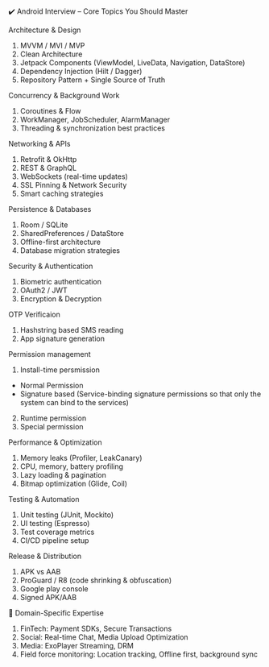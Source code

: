 ✔️  Android Interview – Core Topics You Should Master

Architecture & Design
1. MVVM / MVI / MVP
2. Clean Architecture
3. Jetpack Components (ViewModel, LiveData, Navigation, DataStore)
4. Dependency Injection (Hilt / Dagger)
5. Repository Pattern + Single Source of Truth

Concurrency & Background Work
1. Coroutines & Flow
2. WorkManager, JobScheduler, AlarmManager
3. Threading & synchronization best practices

Networking & APIs
1. Retrofit & OkHttp
2. REST & GraphQL
3. WebSockets (real-time updates)
4. SSL Pinning & Network Security
5. Smart caching strategies

Persistence & Databases
1. Room / SQLite
2. SharedPreferences / DataStore
3. Offline-first architecture
4. Database migration strategies

Security & Authentication
1. Biometric authentication
2. OAuth2 / JWT
3. Encryption & Decryption

OTP Verificaion
1. Hashstring based SMS reading
2. App signature generation

Permission management
1. Install-time persmission
  - Normal Permission
  - Signature based (Service-binding signature permissions so that only the system can bind to the services)
2. Runtime permission
3. Special permission

Performance & Optimization
1. Memory leaks (Profiler, LeakCanary)
2. CPU, memory, battery profiling
3. Lazy loading & pagination
4. Bitmap optimization (Glide, Coil)

Testing & Automation
1. Unit testing (JUnit, Mockito)
2. UI testing (Espresso)
3. Test coverage metrics
4. CI/CD pipeline setup

Release & Distribution
1. APK vs AAB
2. ProGuard / R8 (code shrinking & obfuscation)
3. Google play console
4. Signed APK/AAB


🎯 Domain-Specific Expertise
1. FinTech: Payment SDKs, Secure Transactions
2. Social: Real-time Chat, Media Upload Optimization
3. Media: ExoPlayer Streaming, DRM
4. Field force monitoring: Location tracking, Offline first, background sync

